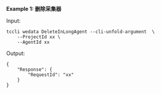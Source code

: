 **Example 1: 删除采集器**



Input: 

```
tccli wedata DeleteInLongAgent --cli-unfold-argument  \
    --ProjectId xx \
    --AgentId xx
```

Output: 
```
{
    "Response": {
        "RequestId": "xx"
    }
}
```

